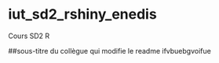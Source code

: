 # iut_sd2_rshiny_enedis
Cours SD2 R


##sous-titre du collègue qui modifie le readme
ifvbuebgvoifue
